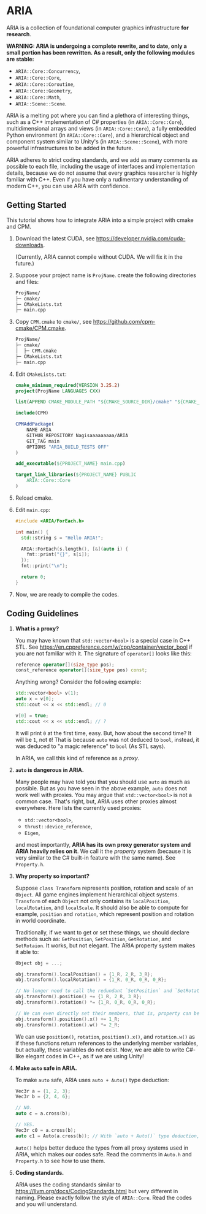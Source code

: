 # ARIA

ARIA is a collection of foundational computer graphics infrastructure **for research**.

**WARNING: ARIA is undergoing a complete rewrite, and to date, only a small portion has been rewritten. As a result, only the following modules are stable:**

- `ARIA::Core::Concurrency`,
- `ARIA::Core::Core`,
- `ARIA::Core::Coroutine`,
- `ARIA::Core::Geometry`,
- `ARIA::Core::Math`,
- `ARIA::Scene::Scene`.

ARIA is a melting pot where you can find a plethora of interesting things, such as a C++ implementation of C# properties (in `ARIA::Core::Core`), multidimensional arrays and views (in `ARIA::Core::Core`), a fully embedded Python environment (in `ARIA::Core::Core`), and a hierarchical object and component system similar to Unity's (in `ARIA::Scene::Scene`), with more powerful infrastructures to be added in the future.

ARIA adheres to strict coding standards, and we add as many comments as possible to each file, including the usage of interfaces and implementation details, because we do not assume that every graphics researcher is highly familiar with C++. Even if you have only a rudimentary understanding of modern C++, you can use ARIA with confidence.

## Getting Started

This tutorial shows how to integrate ARIA into a simple project with cmake and CPM.

1. Download the latest CUDA, see https://developer.nvidia.com/cuda-downloads.

   (Currently, ARIA cannot compile without CUDA. We will fix it in the future.)

2. Suppose your project name is `ProjName`. create the following directories and files:

   ```bash
   ProjName/
   ├─ cmake/
   ├─ CMakeLists.txt
   ├─ main.cpp
   ```

3. Copy `CPM.cmake` to `cmake/`, see https://github.com/cpm-cmake/CPM.cmake.

   ```bash
   ProjName/
   ├─ cmake/
   │  ├─ CPM.cmake
   ├─ CMakeLists.txt
   ├─ main.cpp
   ```

4. Edit `CMakeLists.txt`:

   ```cmake
   cmake_minimum_required(VERSION 3.25.2)
   project(ProjName LANGUAGES CXX)
   
   list(APPEND CMAKE_MODULE_PATH "${CMAKE_SOURCE_DIR}/cmake" "${CMAKE_BINARY_DIR}")
   
   include(CPM)
   
   CPMAddPackage(
       NAME ARIA
       GITHUB_REPOSITORY Nagisaaaaaaaaa/ARIA
       GIT_TAG main
       OPTIONS "ARIA_BUILD_TESTS OFF"
   )
   
   add_executable(${PROJECT_NAME} main.cpp)
   
   target_link_libraries(${PROJECT_NAME} PUBLIC
       ARIA::Core::Core
   )
   ```

5. Reload cmake.

6. Edit `main.cpp`:

   ```c++
   #include <ARIA/ForEach.h>
   
   int main() {
     std::string s = "Hello ARIA!";
   
     ARIA::ForEach(s.length(), [&](auto i) {
       fmt::print("{}", s[i]);
     });
     fmt::print("\n");
   
     return 0;
   }
   ```

7. Now, we are ready to compile the codes.

## Coding Guidelines

1. **What is a proxy?**

   You may have known that `std::vector<bool>` is a special case in C++ STL. See https://en.cppreference.com/w/cpp/container/vector_bool if you are not familiar with it. The signature of `operator[]` looks like this:

   ```c++
   reference operator[](size_type pos);
   const_reference operator[](size_type pos) const;
   ```
   Anything wrong? Consider the following example:

   ```c++
   std::vector<bool> v(1);
   auto x = v[0];
   std::cout << x << std::endl; // 0
   
   v[0] = true;
   std::cout << x << std::endl; // ?
   ```

   It will print `0` at the first time, easy. But, how about the second time? It will be `1`, not `0`! That is because `auto` was not deduced to `bool`, instead, it was deduced to "a magic reference" to `bool` (As STL says).

   In ARIA, we call this kind of reference as a *proxy*.

2. **`auto` is dangerous in ARIA.**

   Many people may have told you that you should use `auto` as much as possible. But as you have seen in the above example, `auto` does not work well with proxies. You may argue that `std::vector<bool>` is not a common case. That's right, but, ARIA uses other proxies almost everywhere. Here lists the currently used proxies:

   - `std::vector<bool>`,
   - `thrust::device_reference`,
   - `Eigen`,

   and most importantly, **ARIA has its own proxy generator system and ARIA heavily relies on it**. We call it the *property* system (because it is very similar to the C# built-in feature with the same name). See `Property.h`.

3. **Why property so important?**

   Suppose `class Transform` represents position, rotation and scale of an `Object`. All game engines implement hierarchical object systems. `Transform` of each `Object` not only contains its `localPosition`, `localRotation`, and `localScale`. It should also be able to compute for example, `position` and `rotation`, which represent position and rotation in world coordinate.

   Traditionally, if we want to get or set these things, we should declare methods such as: `GetPosition`, `SetPosition`, `GetRotation`, and `SetRotaion`. It works, but not elegant. The ARIA property system makes it able to:

   ```c++
   Object obj = ...;
   
   obj.transform().localPosition() = {1_R, 2_R, 3_R};
   obj.transform().localRotation() = {1_R, 0_R, 0_R, 0_R};
   
   // No longer need to call the redundant `SetPosition` and `SetRotation`.
   obj.transform().position() += {1_R, 2_R, 3_R};
   obj.transform().rotation() *= {1_R, 0_R, 0_R, 0_R};
   
   // We can even directly set their members, that is, property can be recursive.
   obj.transform().position().x() += 1_R;
   obj.transform().rotation().w() *= 2_R;
   ```

   We can use `position()`, `rotation`, `position().x()`, and `rotation.w()` as if these functions return references to the underlying member variables, but actually, these variables do not exist. Now, we are able to write C#-like elegant codes in C++, as if we are using Unity!

4. **Make `auto` safe in ARIA.**

   To make `auto` safe, ARIA uses `auto + Auto()` type deduction:
   
   ```c++
   Vec3r a = {1, 2, 3};
   Vec3r b = {2, 4, 6};
   
   // NO.
   auto c = a.cross(b);
   
   // YES.
   Vec3r c0 = a.cross(b);
   auto c1 = Auto(a.cross(b)); // With `auto + Auto()` type deduction, type of `c1` is correctly deduced to `Vec3r`.
   ```
   
   `Auto()` helps better deduce the types from all proxy systems used in ARIA, which makes our codes safe. Read the comments in `Auto.h` and `Property.h` to see how to use them.

5. **Coding standards.**

   ARIA uses the coding standards similar to https://llvm.org/docs/CodingStandards.html but very different in naming. Please exactly follow the style of `ARIA::Core`. Read the codes and you will understand.

